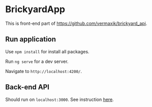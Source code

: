 # BrickyardApp

This is front-end part of https://github.com/vermaxik/brickyard_api.

## Run application

Use `npm install` for install all packages.

Run `ng serve` for a dev server.

Navigate to `http://localhost:4200/`.

## Back-end API

Should run on `localhost:3000`. See instruction [here](https://github.com/vermaxik/brickyard_api).

